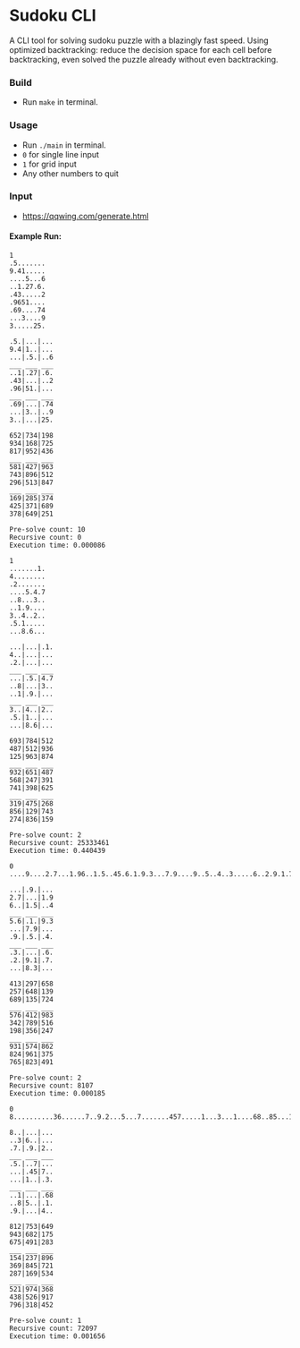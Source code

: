 # Sudoku CLI

A CLI tool for solving sudoku puzzle with a blazingly fast speed.
Using optimized backtracking: reduce the decision space for each cell before backtracking, even solved the puzzle already without even backtracking.

### Build

- Run `make` in terminal.

### Usage

- Run `./main` in terminal.
- `0` for single line input
- `1` for grid input
- Any other numbers to quit

### Input

- <https://qqwing.com/generate.html>

#### Example Run:

```
1
.5.......
9.41.....
....5...6
..1.27.6.
.43.....2
.9651....
.69....74
...3....9
3.....25.

.5.|...|...
9.4|1..|...
...|.5.|..6
___ ___ ___
..1|.27|.6.
.43|...|..2
.96|51.|...
___ ___ ___
.69|...|.74
...|3..|..9
3..|...|25.

652|734|198
934|168|725
817|952|436
___ ___ ___
581|427|963
743|896|512
296|513|847
___ ___ ___
169|285|374
425|371|689
378|649|251

Pre-solve count: 10
Recursive count: 0
Execution time: 0.000086
```

```
1
.......1.
4........
.2.......
....5.4.7
..8...3..
..1.9....
3..4..2..
.5.1.....
...8.6...

...|...|.1.
4..|...|...
.2.|...|...
___ ___ ___
...|.5.|4.7
..8|...|3..
..1|.9.|...
___ ___ ___
3..|4..|2..
.5.|1..|...
...|8.6|...

693|784|512
487|512|936
125|963|874
___ ___ ___
932|651|487
568|247|391
741|398|625
___ ___ ___
319|475|268
856|129|743
274|836|159

Pre-solve count: 2
Recursive count: 25333461
Execution time: 0.440439
```

```
0
....9....2.7...1.96..1.5..45.6.1.9.3...7.9....9..5..4..3.....6..2.9.1.7....8.3...

...|.9.|...
2.7|...|1.9
6..|1.5|..4
___ ___ ___
5.6|.1.|9.3
...|7.9|...
.9.|.5.|.4.
___ ___ ___
.3.|...|.6.
.2.|9.1|.7.
...|8.3|...

413|297|658
257|648|139
689|135|724
___ ___ ___
576|412|983
342|789|516
198|356|247
___ ___ ___
931|574|862
824|961|375
765|823|491

Pre-solve count: 2
Recursive count: 8107
Execution time: 0.000185
```

```
0
8..........36......7..9.2...5...7.......457.....1...3...1....68..85...1..9....4..

8..|...|...
..3|6..|...
.7.|.9.|2..
___ ___ ___
.5.|..7|...
...|.45|7..
...|1..|.3.
___ ___ ___
..1|...|.68
..8|5..|.1.
.9.|...|4..

812|753|649
943|682|175
675|491|283
___ ___ ___
154|237|896
369|845|721
287|169|534
___ ___ ___
521|974|368
438|526|917
796|318|452

Pre-solve count: 1
Recursive count: 72097
Execution time: 0.001656
```
